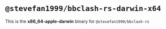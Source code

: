 # `@stevefan1999/bbclash-rs-darwin-x64`

This is the **x86_64-apple-darwin** binary for `@stevefan1999/bbclash-rs`
